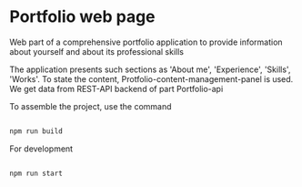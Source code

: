 # Portfolio web page

Web part of a comprehensive portfolio application to provide information about yourself and about its professional skills

The application presents such sections as 'About me', 'Experience', 'Skills', 'Works'. To state the content, Protfolio-content-management-panel is used. We get data from REST-API backend of part Portfolio-api

To assemble the project, use the command

``` bash

npm run build

```

For development

``` bash

npm run start

```
